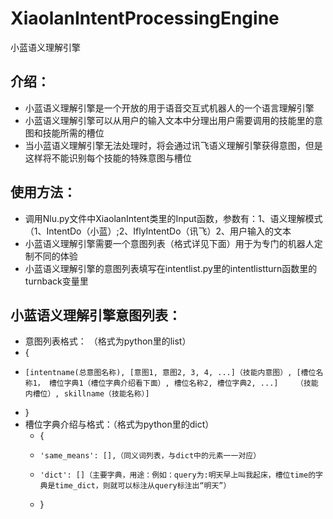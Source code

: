 # XiaolanIntentProcessingEngine
小蓝语义理解引擎

## 介绍：
- 小蓝语义理解引擎是一个开放的用于语音交互式机器人的一个语言理解引擎
- 小蓝语义理解引擎可以从用户的输入文本中分理出用户需要调用的技能里的意图和技能所需的槽位
- 当小蓝语义理解引擎无法处理时，将会通过讯飞语义理解引擎获得意图，但是这样将不能识别每个技能的特殊意图与槽位

## 使用方法：
- 调用Nlu.py文件中XiaolanIntent类里的Input函数，参数有：1、语义理解模式（1、IntentDo（小蓝）;2、IflyIntentDo（讯飞）2、用户输入的文本
- 小蓝语义理解引擎需要一个意图列表（格式详见下面）用于为专门的机器人定制不同的体验
- 小蓝语义理解引擎的意图列表填写在intentlist.py里的intentlistturn函数里的turnback变量里

## 小蓝语义理解引擎意图列表：
- 意图列表格式： （格式为python里的list）
- {
-     [intentname(总意图名称), [意图1, 意图2, 3, 4, ...]（技能内意图）, [槽位名称1， 槽位字典1（槽位字典介绍看下面）, 槽位名称2, 槽位字典2, ...]    （技能内槽位）, skillname（技能名称）]
- }
- 槽位字典介绍与格式：（格式为python里的dict）
  - {
  -     'same_means': [],（同义词列表，与dict中的元素一一对应）
  -     'dict': []（主要字典，用途：例如：query为:明天早上叫我起床，槽位time的字典是time_dict，则就可以标注从query标注出“明天”）
  - }

